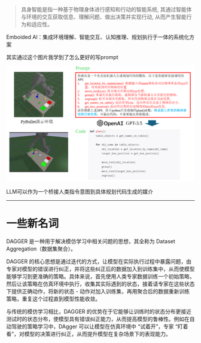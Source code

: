 > 具身智能是指一种基于物理身体进行感知和行动的智能系统, 其通过智能体与环境的交互获取信息、理解问题、做出决策并实现行动, 从而产生智能行为和适应性。

Emboided Al：集成环境理解、智能交互、认知推理、规划执行于一体的系统化方案

其实通过这个图片我学到了怎么更好的写prompt

![](./images/image1.png)

LLM可以作为一个桥接人类指令意图到具体规划代码生成的媒介

---

# 一些新名词

DAGGER 是一种用于解决模仿学习中相关问题的思想，其全称为 Dataset Aggregation（数据集聚合）。

DAGGER 的核心思想是通过迭代的方式，让模型在实际执行过程中暴露问题，由专家对模型的错误进行纠正，并将这些纠正后的数据加入到训练集中，从而使模型能够学习到更准确的策略。具体来说，首先使用人类专家数据训练一个初始策略，然后让该策略在仿真环境中执行，收集其实际遇到的状态，接着请专家在这些状态下提供正确动作，将新的状态 - 动作对加入训练集，再用聚合后的数据重新训练策略，重复这个过程直到模型性能收敛。

与传统的模仿学习相比，DAGGER 的优势在于它能够让训练时的状态分布更接近测试时的状态分布，使模型具有错误纠正能力，从而提高模型的鲁棒性。例如在自动驾驶的策略学习中，DAgger 可以让模型在仿真环境中 “试着开”，专家 “盯着看”，对模型的决策进行纠正，从而提升模型在复杂场景下的表现能力。
